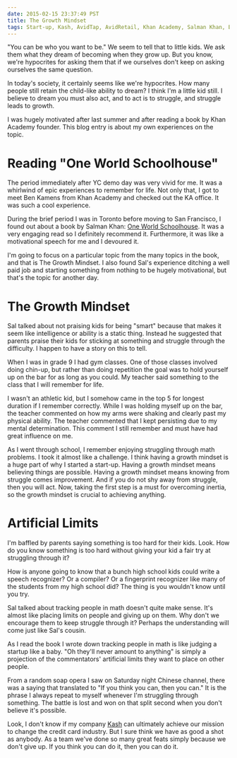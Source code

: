 ```yaml
---
date: 2015-02-15 23:37:49 PST
title: The Growth Mindset
tags: Start-up, Kash, AvidTap, AvidRetail, Khan Academy, Salman Khan, Ben Kamens
---
```

"You can be who you want to be." We seem to tell that to little kids. We ask
them what they dream of becoming when they grow up. But you know, we're
hypocrites for asking them that if we ourselves don't keep on asking ourselves
the same question.

In today's society, it certainly seems like we're hypocrites. How many people
still retain the child-like ability to dream? I think I'm a little kid still. I
believe to dream you must also act, and to act is to struggle, and struggle
leads to growth.

I was hugely motivated after last summer and after reading a book by Khan
Academy founder. This blog entry is about my own experiences on the topic.


# Reading "One World Schoolhouse"

The period immediately after YC demo day was very vivid for me. It was a
whirlwind of epic experiences to remember for life. Not only that, I got to meet
Ben Kamens from Khan Academy and checked out the KA office. It was such a cool
experience.

During the brief period I was in Toronto before moving to San Francisco, I found
out about a book by Salman Khan: [One World Schoolhouse][1]. It was a very
engaging read so I definitely recommend it. Furthermore, it was like a
motivational speech for me and I devoured it.

I'm going to focus on a particular topic from the many topics in the book, and
that is The Growth Mindset. I also found Sal's experience ditching a well paid
job and starting something from nothing to be hugely motivational, but that's
the topic for another day.


# The Growth Mindset

Sal talked about not praising kids for being "smart" because that makes it seem
like intelligence or ability is a static thing. Instead he suggested that
parents praise their kids for sticking at something and struggle through the
difficulty. I happen to have a story on this to tell.

When I was in grade 9 I had gym classes. One of those classes involved doing
chin-up, but rather than doing repetition the goal was to hold yourself up on
the bar for as long as you could. My teacher said something to the class that I
will remember for life.

I wasn't an athletic kid, but I somehow came in the top 5 for longest duration
if I remember correctly. While I was holding myself up on the bar, the teacher
commented on how my arms were shaking and clearly past my physical ability. The
teacher commented that I kept persisting due to my mental determination. This
comment I still remember and must have had great influence on me.

As I went through school, I remember enjoying struggling through math problems.
I took it almost like a challenge. I think having a growth mindset is a huge
part of why I started a start-up. Having a growth mindset means believing things
are possible. Having a growth mindset means knowing from struggle comes
improvement. And if you do not shy away from struggle, then you will act. Now, taking
the first step is a must for overcoming inertia, so the growth mindset is
crucial to achieving anything.


# Artificial Limits

I'm baffled by parents saying something is too hard for their kids. Look. How do
you know something is too hard without giving your kid a fair try at struggling
through it?

How is anyone going to know that a bunch high school kids could write a speech
recognizer? Or a compiler? Or a fingerprint recognizer like many of the students
from my high school did? The thing is you wouldn't know until you try.

Sal talked about tracking people in math doesn't quite make sense. It's almost
like placing limits on people and giving up on them. Why don't we encourage them
to keep struggle through it? Perhaps the understanding will come just like
Sal's cousin.

As I read the book I wrote down tracking people in math is like judging a
startup like a baby. "Oh they'll never amount to anything" is simply a
projection of the commentators' artificial limits they want to place on other
people.

From a random soap opera I saw on Saturday night Chinese channel, there was a
saying that translated to "If you think you can, then you can." It is the phrase
I always repeat to myself whenever I'm struggling through something. The battle
is lost and won on that split second when you don't believe it's possible.

Look, I don't know if my company [Kash][2] can ultimately achieve our mission to
change the credit card industry. But I sure think we have as good a shot as
anybody. As a team we've done so many great feats simply because we don't give
up. If you think you can do it, then you can do it.

  [1]: http://www.amazon.com/One-World-Schoolhouse-Education-Reimagined/dp/1455508373/ref=sr_1_1?ie=UTF8&qid=1424065417&sr=8-1&keywords=one+world+schoolhouse
  [2]: http://withkash.com
